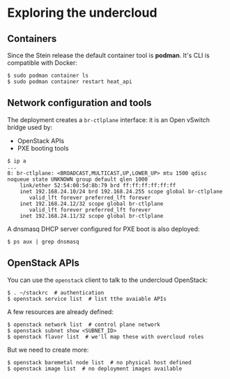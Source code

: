 # Exploring the undercloud

## Containers

Since the Stein release the default container tool is **podman**. It's CLI is compatible with Docker:

```console
$ sudo podman container ls
$ sudo podman container restart heat_api
```

## Network configuration and tools

The deployment creates a `br-ctlplane` interface: it is an Open vSwitch bridge used by:

* OpenStack APIs
* PXE booting tools

```console
$ ip a
...
8: br-ctlplane: <BROADCAST,MULTICAST,UP,LOWER_UP> mtu 1500 qdisc noqueue state UNKNOWN group default qlen 1000
    link/ether 52:54:00:5d:8b:79 brd ff:ff:ff:ff:ff:ff
    inet 192.168.24.10/24 brd 192.168.24.255 scope global br-ctlplane
       valid_lft forever preferred_lft forever
    inet 192.168.24.12/32 scope global br-ctlplane
       valid_lft forever preferred_lft forever
    inet 192.168.24.11/32 scope global br-ctlplane
```

A dnsmasq DHCP server configured for PXE boot is also deployed:

```console
$ ps aux | grep dnsmasq
```

## OpenStack APIs

You can use the `openstack` client to talk to the undercloud OpenStack:

```console
$ . ~/stackrc  # authentication
$ openstack service list  # list tthe avaiable APIs
```

A few resources are already defined:

```console
$ openstack network list  # control plane network
$ openstack subnet show <SUBNET_ID>
$ openstack flavor list  # we'll map these with overcloud roles
```

But we need to create more:

```console
$ openstack baremetal node list  # no physical host defined
$ openstack image list  # no deployment images available
```